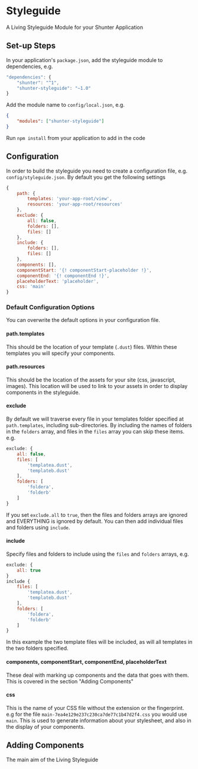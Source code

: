 # Styleguide
A Living Styleguide Module for your Shunter Application

## Set-up Steps

In your application's `package.json`, add the styleguide module to dependencies, e.g.

```js
"dependencies": {
	"shunter": "^1",
	"shunter-styleguide": "~1.0"
}
```

Add the module name to `config/local.json`, e.g.

```json
{
	"modules": ["shunter-styleguide"]
}
```

Run `npm install` from your application to add in the code

## Configuration

In order to build the styleguide you need to create a configuration file, e.g. `config/styleguide.json`. By default you get the following settings

```js
{
	path: {
		templates: 'your-app-root/view',
		resources: 'your-app-root/resources'
	},
	exclude: {
		all: false,
		folders: [],
		files: []
	},
	include: {
		folders: [],
		files: []
	},
	components: [],
	componentStart: '{! componentStart-placeholder !}',
	componentEnd: '{! componentEnd !}',
	placeholderText: 'placeholder',
	css: 'main'
}
```

### Default Configuration Options

You can overwrite the default options in your configuration file.

#### path.templates
This should be the location of your template (`.dust`) files. Within these templates you will specify your components.

#### path.resources
This should be the location of the assets for your site (css, javascript, images). This location will be used to link to your assets in order to display components in the styleguide.

#### exclude
By default we will traverse every file in your templates folder specified at `path.templates`, including sub-directories. By including the names of folders in the `folders` array, and files in the `files` array you can skip these items. e.g.

```js
exclude: {
	all: false,
	files: [
		'templatea.dust',
		'templateb.dust'
	],
	folders: [
		'foldera',
		'folderb'
	]
}
```

If you set `exclude.all` to `true`, then the files and folders arrays are ignored and EVERYTHING is ignored by default. You can then add individual files and folders using `include`.

#### include
Specify files and folders to include using the `files` and `folders` arrays, e.g.

```js
exclude: {
	all: true
}
include {
	files: [
		'templatea.dust',
		'templateb.dust'
	],
	folders: [
		'foldera',
		'folderb'
	]
}
```

In this example the two template files will be included, as will all templates in the two folders specified.

#### components, componentStart, componentEnd, placeholderText
These deal with marking up components and the data that goes with them. This is covered in the section "Adding Components"

#### css
This is the name of your CSS file without the extension or the fingerprint. e.g for the file `main-7ea4e129e237c230ca7de77c1b47d2f4.css` you would use `main`. This is used to generate information about your stylesheet, and also in the display of your components.

## Adding Components

The main aim of the Living Styleguide
